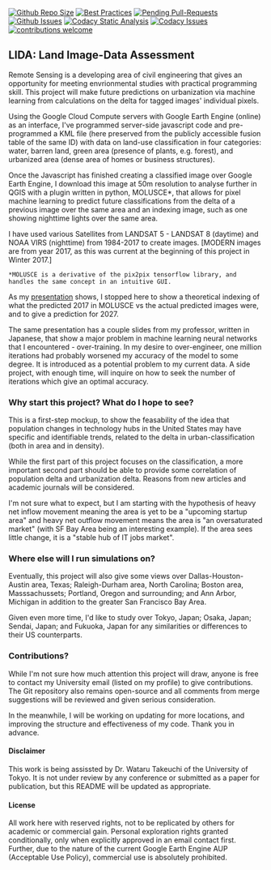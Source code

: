 [![Github Repo Size](https://img.shields.io/github/repo-size/MadIceTea/LIDA.svg)](https://github.com/MadIceTea/LIDA)
[![Best Practices](https://bestpractices.coreinfrastructure.org/projects/612/badge)](https://bestpractices.coreinfrastructure.org)
[![Pending Pull-Requests](https://img.shields.io/github/issues-pr/madicetea/LIDA.svg)](https://github.com/MadIceTea/LIDA/pulls)
[![Github Issues](https://img.shields.io/github/issues-raw/madicetea/LIDA.svg)](https://github.com/MadIceTea/LIDA/issues)
[![Codacy Static Analysis](https://api.codacy.com/project/badge/Grade/5e4a8a283bd94d9a8861a87aa26699fe)](https://www.codacy.com/app/MadIceTea/LIDA)
[![Codacy Issues](https://img.shields.io/badge/Codacy%20Issues-213-ffb347.svg)](https://app.codacy.com/app/MadIceTea/LIDA/issues?bid=12681575)
[![contributions welcome](https://img.shields.io/badge/contributions-welcome-brightgreen.svg?style=flat)](https://github.com/MadIceTea/LIDA/wiki/)

<h2>LIDA: Land Image-Data Assessment</h2>

Remote Sensing is a developing area of civil engineering that gives an opportunity for meeting envrionmental studies with practical programming skill. This project will make future predictions on urbanization via machine learning from calculations on the delta for tagged images' individual pixels.

Using the Google Cloud Compute servers with Google Earth Engine (online) as an interface, I've programmed server-side javascript code and pre-programmed a KML file (here preserved from the publicly accessible fusion table of the same ID) with data on land-use classification in four categories: water, barren land, green area (presence of plants, e.g. forest), and urbanized area (dense area of homes or business structures).

Once the Javascript has finished creating a classified image over Google Earth Engine, I download this image at 50m resolution to analyse further in QGIS with a plugin written in python, MOLUSCE*, that allows for pixel machine learning to predict future classifications from the delta of a previous image over the same area and an indexing image, such as one showing nighttime lights over the same area.

I have used various Satellites from LANDSAT 5 - LANDSAT 8 (daytime) and NOAA VIRS (nighttime) from 1984-2017 to create images.
[MODERN images are from year 2017, as this was current at the beginning of this project in Winter 2017.]

`*MOLUSCE is a derivative of the pix2pix tensorflow library, and handles the same concept in an intuitive GUI.`

As my [presentation](https://github.com/MadIceTea/LIDA/blob/master/Future-Predictive%20Terrain%20Classification%20of%20California%20Bay%20Area/Presentation.pdf) shows, I stopped here to show a theoretical indexing of what the predicted 2017 in MOLUSCE vs the actual predicted images were, and to give a prediction for 2027.

The same presentation has a couple slides from my professor, written in Japanese, that show a major problem in machine learning neural networks that I encountered - over-training. In my desire to over-engineer, one million iterations had probably worsened my accuracy of the model to some degree. It is introduced as a potential problem to my current data. A side project, with enough time, will inquire on how to seek the number of iterations which give an optimal accuracy.

<h3>Why start this project? What do I hope to see?</h3>

This is a first-step mockup, to show the feasability of the idea that population changes in technology hubs in the United States may have specific and identifiable trends, related to the delta in urban-classification (both in area and in density).

While the first part of this project focuses on the classification, a more important second part should be able to provide some correlation of population delta and urbanization delta. Reasons from new articles and academic journals will be considered.

I'm not sure what to expect, but I am starting with the hypothesis of heavy net inflow movement meaning the area is yet to be a "upcoming startup area" and heavy net outflow movement means the area is "an oversaturated market" (with SF Bay Area being an interesting example). If the area sees little change, it is a "stable hub of IT jobs market".

<h3>Where else will I run simulations on?</h3>

Eventually, this project will also give some views over Dallas-Houston-Austin area, Texas; Raleigh-Durham area, North Carolina; Boston area, Masssachussets; Portland, Oregon and surrounding; and Ann Arbor, Michigan in addition to the greater San Francisco Bay Area.

Given even more time, I'd like to study over Tokyo, Japan; Osaka, Japan; Sendai, Japan; and Fukuoka, Japan for any similarities or differences to their US counterparts.

<h3>Contributions?</h3>

While I'm not sure how much attention this project will draw, anyone is free to contact my University email (listed on my profile) to give contributions. The Git repository also remains open-source and all comments from merge suggestions will be reviewed and given serious consideration.

In the meanwhile, I will be working on updating for more locations, and improving the structure and effectiveness of my code. Thank you in advance.

<h4>Disclaimer</h4>
This work is being assissted by Dr. Wataru Takeuchi of the University of Tokyo. It is not under review by any conference or submitted as a paper for publication, but this README will be updated as appropriate.

<h4>License</h4>
All work here with reserved rights, not to be replicated by others for academic or commercial gain. Personal exploration rights granted conditionally, only when explicitly approved in an email contact first.
Further, due to the nature of the current Google Earth Engine AUP (Acceptable Use Policy), commercial use is absolutely prohibited.
